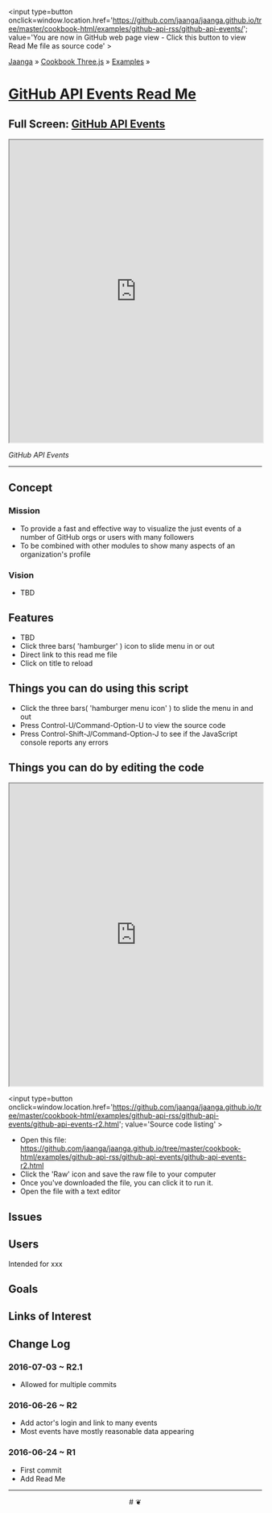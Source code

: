 <span style=display:none; >[You are now in GitHub source code view - click this link to view Read Me file as a web page]
( https://jaanga.github.io/cookbook-html/examples/github-api-rss/github-api-events/index.html#readme.md "View file as a web page." ) </span>
<input type=button onclick=window.location.href='https://github.com/jaanga/jaanga.github.io/tree/master/cookbook-html/examples/github-api-rss/github-api-events/'; value='You are now in GitHub web page view - Click this button to view Read Me file as source code' >

[Jaanga]( https://jaanga.github.io ) &raquo; [Cookbook Three.js]( http://jaangas.github.io/cookbook-html/  ) &raquo;
[Examples]( https://jaanga.github.io/cookbook-html/examples/ ) &raquo;

[GitHub API Events Read Me]( https://jaanga.github.io/cookbook-html/examples/github-api-rss/github-api-events/index.html#readme.md )
===

## Full Screen: [ GitHub API Events ]( https://jaanga.github.io/cookbook-html/examples/github-api-rss/github-api-events/index.html )


<img src="https://cloud.githubusercontent.com/assets/547626/16370238/d1583ff8-3bf2-11e6-85c2-d4cef82dede1.png" style=display:none; width=800 >

<iframe src=https://jaanga.github.io/cookbook-html/examples/github-api-rss/github-api-events/index.html width=100% height=600px ></iframe>

_GitHub API Events_

***

## Concept

### Mission

* To provide a fast and effective way to visualize the just events of a number of GitHub orgs or users with many followers
* To be combined with other modules to show many aspects of an organization's profile


### Vision

* TBD

## Features

* TBD
* Click three bars( 'hamburger' ) icon to slide menu in or out
* Direct link to this read me file
* Click on title to reload 


## Things you can do using this script


* Click the three bars( 'hamburger menu icon' ) to slide the menu in and out
* Press Control-U/Command-Option-U to view the source code
* Press Control-Shift-J/Command-Option-J to see if the JavaScript console reports any errors



## Things you can do by editing the code

<iframe src='https://jaanga.github.io/cookbook-html/examples/libraries/ace-editor/ace-view-r1.html#https://jaanga.github.io/cookbook-html/examples/github-api-rss/github-api-events/github-api-events-r2.html' width=100% height=600 ></iframe>

<input type=button onclick=window.location.href='https://github.com/jaanga/jaanga.github.io/tree/master/cookbook-html/examples/github-api-rss/github-api-events/github-api-events-r2.html';
value='Source code listing' >


* Open this file: https://github.com/jaanga/jaanga.github.io/tree/master/cookbook-html/examples/github-api-rss/github-api-events/github-api-events-r2.html
* Click the 'Raw' icon and save the raw file to your computer
* Once you've downloaded the file, you can click it to run it.
* Open the file with a text editor


## Issues

## Users

Intended for xxx

## Goals

## Links of Interest


## Change Log

### 2016-07-03 ~ R2.1

* Allowed for multiple commits 

### 2016-06-26 ~ R2

* Add actor's login and link to many events
* Most events have mostly reasonable data appearing

### 2016-06-24 ~ R1

* First commit
* Add Read Me


***

<center title='Jaanga ~ your 3D happy place' >
# <a href=javascript:window.scrollTo(0,0); style=text-decoration:none; > ❦ </a>
</center>
